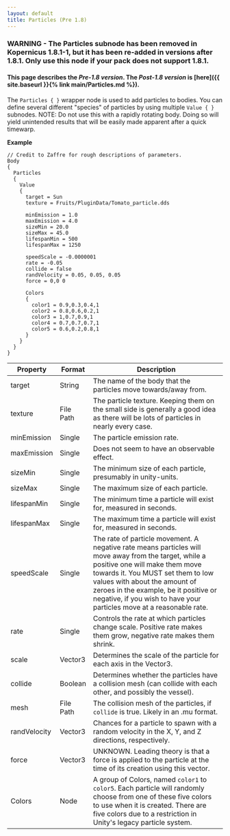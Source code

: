 ```yaml
---
layout: default
title: Particles (Pre 1.8)
---
```


### WARNING - The Particles subnode has been removed in Kopernicus 1.8.1-1, but it has been re-added in versions after 1.8.1. Only use this node if your pack does not support 1.8.1.
#### This page describes the *Pre-1.8 version*. The *Post-1.8 version* is [here]({{ site.baseurl }}{% link main/Particles.md %}).

The `Particles { }` wrapper node is used to add particles to bodies. You can define several different "species" of particles by using multiple `Value { }` subnodes. NOTE:  Do not use this with a rapidly rotating body.  Doing so will yield unintended results that will be easily made apparent after a quick timewarp.

**Example**
```
// Credit to Zaffre for rough descriptions of parameters.
Body
{
  Particles
  {
    Value
    {
      target = Sun
      texture = Fruits/PluginData/Tomato_particle.dds

      minEmission = 1.0
      maxEmission = 4.0
      sizeMin = 20.0
      sizeMax = 45.0
      lifespanMin = 500
      lifespanMax = 1250

      speedScale = -0.0000001
      rate = -0.05
      collide = false
      randVelocity = 0.05, 0.05, 0.05
      force = 0,0 0

      Colors
      {
        color1 = 0.9,0.3,0.4,1
        color2 = 0.8,0.6,0.2,1
        color3 = 1,0.7,0.9,1
        color4 = 0.7,0.7,0.7,1
        color5 = 0.6,0.2,0.8,1
      }
    }
  }
}
```

|Property|Format|Description|
|--------|------|-----------|
|target|String|The name of the body that the particles move towards/away from.|
|texture|File Path|The particle texture. Keeping them on the small side is generally a good idea as there will be lots of particles in nearly every case.|
|minEmission|Single|The particle emission rate.|
|maxEmission|Single|Does not seem to have an observable effect.|
|sizeMin|Single|The minimum size of each particle, presumably in unity-units.|
|sizeMax|Single|The maximum size of each particle.|
|lifespanMin|Single|The minimum time a particle will exist for, measured in seconds.|
|lifespanMax|Single|The maximum time a particle will exist for, measured in seconds.|
|speedScale|Single|The rate of particle movement. A negative rate means particles will move away from the target, while a positive one will make them move towards it. You MUST set them to low values with about the amount of zeroes in the example, be it positive or negative, if you wish to have your particles move at a reasonable rate.|
|rate|Single|Controls the rate at which particles change scale. Positive rate makes them grow, negative rate makes them shrink.|
|scale|Vector3|Determines the scale of the particle for each axis in the Vector3.|
|collide|Boolean|Determines whether the particles have a collision mesh (can collide with each other, and possibly the vessel).|
|mesh|File Path|The collision mesh of the particles, if `collide` is true. Likely in an .mu format.|
|randVelocity|Vector3|Chances for a particle to spawn with a random velocity in the X, Y, and Z directions, respectively.|
|force|Vector3|UNKNOWN. Leading theory is that a force is applied to the particle at the time of its creation using this vector.|
|Colors|Node|A group of Colors, named `color1` to `color5`. Each particle will randomly choose from one of these five colors to use when it is created. There are five colors due to a restriction in Unity's legacy particle system.|
